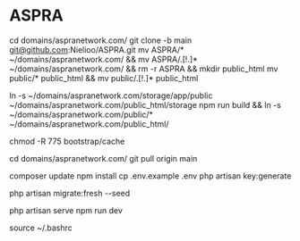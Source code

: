 # ASPRA
<!-- Hostinger Setup -->
cd domains/aspranetwork.com/
git clone -b main git@github.com:Nielioo/ASPRA.git
mv ASPRA/* ~/domains/aspranetwork.com/ && mv ASPRA/.[!.]* ~/domains/aspranetwork.com/ && rm -r ASPRA && mkdir public_html
mv public/* public_html && mv public/.[!.]* public_html

ln -s ~/domains/aspranetwork.com/storage/app/public ~/domains/aspranetwork.com/public_html/storage
npm run build && ln -s ~/domains/aspranetwork.com/public/* ~/domains/aspranetwork.com/public_html/

chmod -R 775 bootstrap/cache

<!-- Update directory with Github -->
cd domains/aspranetwork.com/
git pull origin main

<!-- Setup -->
composer update
npm install
cp .env.example .env
php artisan key:generate

php artisan migrate:fresh --seed

<!-- Deploy -->
php artisan serve
npm run dev

<!-- Others -->
<!-- if library like composer/node/npm didn't work -->
source ~/.bashrc

<!-- How to install nodejs: https://vidler.app/blog/javascript/nodejs/install-nodejs-npm-shared-web-server/ -->
